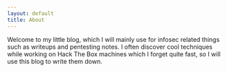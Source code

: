 ```yaml
---
layout: default
title: About
---
```


Welcome to my little blog, which I will mainly use for infosec related things such as writeups and pentesting notes. I often discover cool techniques while working on Hack The Box machines which I forget quite fast, so I will use this blog to write them down.
